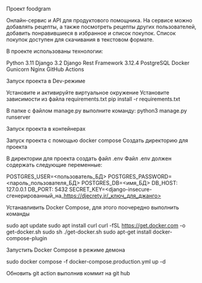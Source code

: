Проект foodgram 

Онлайн-сервис и API для продуктового помощника. На сервисе можно добавлять рецепты, а 
также посмотреть рецепты других пользователей, добавить понравившиеся в избранное и список покупок.
Список покупок доступен для скачивания в текстовом формате.


В проекте использованы технологии:

Python 3.11
Django 3.2
Django Rest Framework 3.12.4
PostgreSQL
Docker
Gunicorn
Nginx
GitHub Actions


Запуск проекта в Dev-режиме

Установите и активируйте виртуальное окружение
Установите зависимости из файла requirements.txt
pip install -r requirements.txt

В папке с файлом manage.py выполните команду:
python3 manage.py runserver


Запуск проекта в контейнерах

Запуск проекта с помощью docker compose
Создать директорию для проекта

В директории для проекта создать файл .env Файл .env должен содержать следующие переменные:

POSTGRES_USER=<пользователь_БД> 
POSTGRES_PASSWORD=<пароль_пользователя_БД> 
POSTGRES_DB=<имя_БД> 
DB_HOST: 127.0.0.1 
DB_PORT: 5432 
SECRET_KEY=<django-insecure-сгенерированный_на_https://djecrety.ir/_ключ_для_джанго>

Устанавливить Docker Compose, для этого поочередно выполнить команды

sudo apt update 
sudo apt install curl 
curl -fSL https://get.docker.com -o get-docker.sh sudo sh ./get-docker.sh sudo apt-get install docker-compose-plugin

Запустить Docker Compose в режиме демона

sudo docker compose -f docker-compose.production.yml up -d

Обновить git action выполнив коммит на git hub
